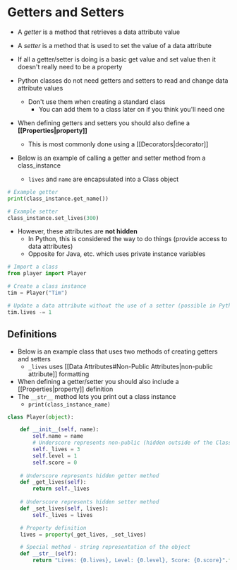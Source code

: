 # Getters and Setters

- A *getter* is a method that retrieves a data attribute value
- A *setter* is a method that is used to set the value of a data attribute
- If all a getter/setter is doing is a basic get value and set value then it doesn't really need to be a property

- Python classes do not need getters and setters to read and change data attribute values
	- Don't use them when creating a standard class
		- You can add them to a class later on if you think you'll need one
- When defining getters and setters you should also define a **[[Properties|property]]**
	- This is most commonly done using a [[Decorators|decorator]]

- Below is an example of calling a getter and setter method from a class_instance
	- `lives` and `name` are encapsulated into a Class object
```python
# Example getter
print(class_instance.get_name())

# Example setter
class_instance.set_lives(300)
```

-  However, these attributes are **not hidden**
	- In Python, this is considered the way to do things (provide access to data attributes)
	- Opposite for Java, etc. which uses private instance variables
```python
# Import a class
from player import Player

# Create a class instance
tim = Player("Tim")

# Update a data attribute without the use of a setter (possible in Python)
tim.lives -= 1
```

## Definitions
- Below is an example class that uses two methods of creating getters and setters
	- `_lives` uses [[Data Attributes#Non-Public Attributes|non-public attribute]] formatting
- When defining a getter/setter you should also include a [[Properties|property]] definition
- The `__str__` method lets you print out a class instance
	- `print(class_instance_name)`

```python
class Player(object):

	def __init__(self, name):
		self.name = name
		# Underscore represents non-public (hidden outside of the Class) variable 
		self._lives = 3
		self.level = 1
		self.score = 0
	
	# Underscore represents hidden getter method
	def _get_lives(self):
		return self._lives
	
	# Underscore represents hidden setter method
	def _set_lives(self, lives):
		self._lives = lives

	# Property definition
	lives = property(_get_lives, _set_lives)

    # Special method - string representation of the object
    def __str__(self):
        return "Lives: {0.lives}, Level: {0.level}, Score: {0.score}".format(self)
```

